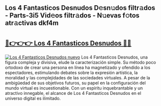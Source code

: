 ## Los 4 Fantasticos Desnudos D𝚎sn𝚞dos filtr𝚊dos - Parts-3i5 Vid𝚎os filtr𝚊dos - N𝚞evas f𝚘tos atr𝚊ctivas dkf4m

# <h2><a href="http://mb9lmer.tromn.icu/?c=Los+4+Fantasticos+Desnudos">🔗👉👉👉 Los 4 Fantasticos Desnudos 🔗🔗</a></h2>

[![Los 4 Fantasticos Desnudos nuevo](https://i.imgur.com/pEAQMta.gif)](http://mb9lmer.tromn.icu/?c=Los+4+Fantasticos+Desnudos)
Los 4 Fantasticos Desnudos, una figura compleja y divisiva, elude la caracterización simple. Su método poco ortodoxo de crear una persona en línea ha magnetizado y ofendido a los espectadores, estimulando debates sobre la expresión artística, la moralidad y las complejidades de las sociedades virtuales. A pesar de la ambigüedad de sus objetivos futuros, su papel en la configuración del mundo virtual es incuestionable. Con un espíritu inquebrantable y un atractivo innegable, el alcance de Los 4 Fantasticos Desnudos en el universo digital es ilimitado.
